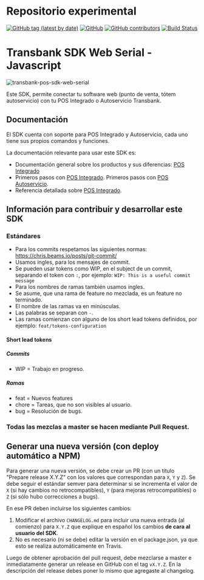 # Repositorio experimental

[![GitHub tag (latest by date)](https://img.shields.io/github/v/tag/transbankdevelopers/transbank-pos-sdk-web-serial)](https://github.com/TransbankDevelopers/transbank-pos-sdk-web-serial/releases/latest)
[![GitHub](https://img.shields.io/github/license/transbankdevelopers/transbank-pos-sdk-web-serial)](LICENSE)
[![GitHub contributors](https://img.shields.io/github/contributors/transbankdevelopers/transbank-pos-sdk-web-serial)](https://github.com/TransbankDevelopers/transbank-pos-sdk-web-serial/graphs/contributors)
[![Build Status](https://travis-ci.com/TransbankDevelopers/transbank-pos-sdk-web-serial.svg?branch=master)](https://travis-ci.com/TransbankDevelopers/transbank-pos-sdk-web-serial)

# Transbank SDK Web Serial - Javascript

![transbank-pos-sdk-web-serial](https://user-images.githubusercontent.com/36648048/126574695-79a6b994-422d-45e8-88e0-b994554ba311.png)

Este SDK, permite conectar tu software web (punto de venta, tótem autoservicio) con tu POS Integrado o Autoservicio Transbank.

## Documentación

El SDK cuenta con soporte para POS Integrado y Autoservicio, cada uno tiene sus propios comandos y funciones.

La documentación relevante para usar este SDK es:

- Documentación general sobre los productos y sus diferencias:
  [POS Integrado](https://www.transbankdevelopers.cl/producto/posintegrado)
- Primeros pasos con [POS Integrado](https://www.transbankdevelopers.cl/documentacion/posintegrado).
Primeros pasos con [POS Autoservicio](https://www.transbankdevelopers.cl/documentacion/pos-autoservicio).
- Referencia detallada sobre [POS Integrado](https://www.transbankdevelopers.cl/referencia/posintegrado).

## Información para contribuir y desarrollar este SDK

### Estándares

- Para los commits respetamos las siguientes normas: https://chris.beams.io/posts/git-commit/
- Usamos ingles, para los mensajes de commit.
- Se pueden usar tokens como WIP, en el subject de un commit, separando el token con `:`, por ejemplo:
`WIP: This is a useful commit message`
- Para los nombres de ramas también usamos ingles.
- Se asume, que una rama de feature no mezclada, es un feature no terminado.
- El nombre de las ramas va en minúsculas.
- Las palabras se separan con `-`.
- Las ramas comienzan con alguno de los short lead tokens definidos, por ejemplo: `feat/tokens-configuration`

#### Short lead tokens
##### Commits
- WIP = Trabajo en progreso.
##### Ramas
- feat = Nuevos features
- chore = Tareas, que no son visibles al usuario.
- bug = Resolución de bugs.

### Todas las mezclas a master se hacen mediante Pull Request.

## Generar una nueva versión (con deploy automático a NPM)

Para generar una nueva versión, se debe crear un PR (con un título "Prepare release X.Y.Z" con los valores que correspondan para `X`, `Y` y `Z`). Se debe seguir el estándar semver para determinar si se incrementa el valor de `X` (si hay cambios no retrocompatibles), `Y` (para mejoras retrocompatibles) o `Z` (si sólo hubo correcciones a bugs).

En ese PR deben incluirse los siguientes cambios:

1. Modificar el archivo `CHANGELOG.md` para incluir una nueva entrada (al comienzo) para `X.Y.Z` que explique en español los cambios **de cara al usuario del SDK**.
2. No es necesario (ni se debe) editar la versión en el package.json, ya que esto se realiza automáticamente en Travis. 

Luego de obtener aprobación del pull request, debe mezclarse a master e inmediatamente generar un release en GitHub con el tag `vX.Y.Z`. En la descripción del release debes poner lo mismo que agregaste al changelog.